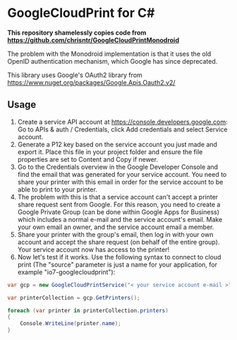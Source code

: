 # GoogleCloudPrint for C#

**This repository shamelessly copies code from https://github.com/chrisntr/GoogleCloudPrintMonodroid**

The problem with the Monodroid implementation is that it uses the old OpenID authentication mechanism, which Google has since deprecated.

This library uses Google's OAuth2 library from https://www.nuget.org/packages/Google.Apis.Oauth2.v2/

## Usage

1. Create a service API account at https://console.developers.google.com:
  Go to APIs & auth / Credentials, click Add credentials and select Service account.
2. Generate a P12 key based on the service account you just made and export it. Place this file in your project folder and ensure the file properties are set to Content and Copy if newer.
3. Go to the Credentials overview in the Google Developer Console and find the email that was generated for your service account. You need to share your printer with this email in order for the service account to be able to print to your printer.
4. The problem with this is that a service account can't accept a printer share request sent from Google. For this reason, you need to create a Google Private Group (can be done within Google Apps for Business) which includes a normal e-mail and the service account's email. Make your own email an owner, and the service account email a member.
5. Share your printer with the group's email, then log in with your own account and accept the share request (on behalf of the entire group). Your service account now has access to the printer!
6. Now let's test if it works. Use the following syntax to connect to cloud print (The "source" parameter is just a name for your application, for example "io7-googlecloudprint"):

```csharp
var gcp = new GoogleCloudPrintService("< your service account e-mail >", "< P12 file location >", "< P12 secret >", "< source >");

var printerCollection = gcp.GetPrinters();

foreach (var printer in printerCollection.printers)
{
    Console.WriteLine(printer.name);
}
```